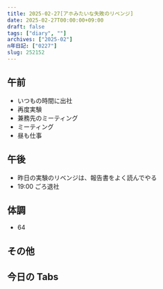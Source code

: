```yaml
---
title: 2025-02-27[アホみたいな失敗のリベンジ]
date: 2025-02-27T00:00:00+09:00
draft: false
tags: ["diary", ""]
archives: ["2025-02"]
n年日記: ["0227"]
slug: 252152
---
```


## 午前

- いつもの時間に出社
- 再度実験
- 兼務先のミーティング
- ミーティング
- 昼も仕事

## 午後

- 昨日の実験のリベンジは、報告書をよく読んでやる
- 19:00 ごろ退社

## 体調

- 64

## その他

## 今日の Tabs
